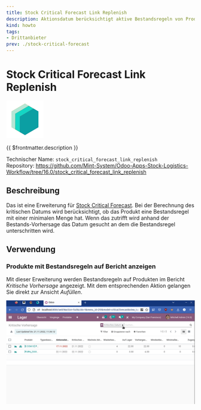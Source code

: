```yaml
---
title: Stock Critical Forecast Link Replenish
description: Aktionsdatum berücksichtigt aktive Bestandsregeln von Produkten.
kind: howto
tags:
- Drittanbieter
prev: ./stock-critical-forecast
---
```

# Stock Critical Forecast Link Replenish
![icon_oms_box](attachments/icons_odoo_mint_system.png)

{{ $frontmatter.description }}

Technischer Name: `stock_critical_forecast_link_replenish`\
Repository: <https://github.com/Mint-System/Odoo-Apps-Stock-Logistics-Workflow/tree/16.0/stock_critical_forecast_link_replenish>

## Beschreibung

Das ist eine Erweiterung für [Stock Critical Forecast](Stock%20Critical%20Forecast.md). Bei der Berechnung des kritischen Datums wird berücksichtigt, ob das Produkt eine Bestandsregel mit einer minimalen Menge hat. Wenn das zutrifft wird anhand der Bestands-Vorhersage das Datum gesucht an dem die Bestandsregel unterschritten wird.

## Verwendung

### Produkte mit Bestandsregeln auf Bericht anzeigen

Mit dieser Erweiterung werden Bestandsregeln auf Produkten im Bericht *Kritische Vorhersage* angezeigt. Mit dem entsprechenden Aktion gelangen Sie direkt zur Ansicht *Aufüllen*.

![Stock Critical Forecast Link Replenish](attachments/Stock%20Critical%20Forecast%20Link%20Replenish.gif)
